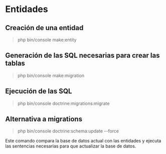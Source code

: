 # Entidades

## Creación de una entidad

> php bin/console make:entity

## Generación de las SQL necesarias para crear las tablas

> php bin/console make:migration

## Ejecución de las SQL

> php bin/console doctrine:migrations:migrate

## Alternativa a migrations

> php bin/console doctrine:schema:update --force

Este comando compara la base de datos actual con las entidades y ejecuta las sentencias necesarias para que actualizar la base de datos.
